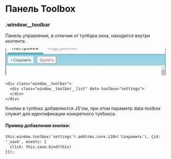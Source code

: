 # Панель Toolbox

### .window\_\_toolbar

Панель управления, в отличии от  тулбара окна, находится внутри контента.

![](/assets/toolbox.jpg)

```
<div class="window__toolbar">
  <div class="window__toolbar__list" data-toolbox="settings">
  </div>
</div>
```

Кнопки в тулбокс добавляются JS'ом,  при этом параметр data-toolbox служит для идентификации конкретного тулбокса.

#### Пример добавления кнопки:

```
this.window.toolbox('settings').add(cms.core.i18n('Сохранить'), {id: '_save', events: {
  click: this.save.bind(this)
}});
```



